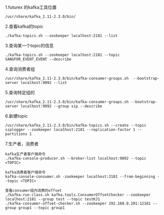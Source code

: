 

1.futurex 的kafka工具位置

```shell
/usr/share/kafka_2.11-2.3.0/bin/
```

2.查看kafka的topic

```shell
./kafka-topics.sh --zookeeper localhost:2181 --list
```

3.查询某一个topic的信息

```shell
./kafka-topics.sh --zookeeper localhost:2181 --topic SANGFOR_EVENT_EVENT --describe
```

4.查询消费者组

```shell
/usr/share/kafka_2.11-2.3.0/bin/kafka-consumer-groups.sh  --bootstrap-server localhost:9092 --list
```

5.查询特定组的

```shell
/usr/share/kafka_2.11-2.3.0/bin/kafka-consumer-groups.sh --bootstrap-server localhost:9092 --group sip --describe
```

6.新建topic

```shell
/usr/share/kafka_2.11-2.3.0/bin/kafka-topics.sh --create --topic siplogger --zookeeper localhost:2181 --replication-factor 1 --partitions 1 
```

7.生产者，消费者

```shell
kafka生产者客户端命令
./kafka-console-producer.sh --broker-list localhost:9092 --topic <TOPIC>

kafka消费者客户端命令
kafka-console-consumer.sh -zookeeper localhost:2181 --from-beginning --topic <TOPIC>

查看consumer组内消费的offset
./kafka-run-class.sh kafka.tools.ConsumerOffsetChecker --zookeeper localhost:2181 --group test --topic testKJ1
./kafka-consumer-offset-checker.sh --zookeeper 192.168.0.201:12181 --group group1 --topic group1

```

